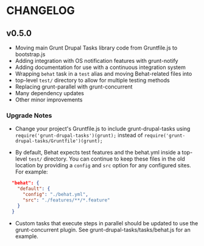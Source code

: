# CHANGELOG

## v0.5.0

- Moving main Grunt Drupal Tasks library code from Gruntfile.js to bootstrap.js
- Adding integration with OS notification features with grunt-notify
- Adding documentation for use with a continuous integration system
- Wrapping `behat` task in a `test` alias and moving Behat-related files into
- top-level `test/` directory to allow for multiple testing methods
- Replacing grunt-parallel with grunt-concurrent
- Many dependency updates
- Other minor improvements

### Upgrade Notes

- Change your project's Gruntfile.js to include grunt-drupal-tasks using
`require('grunt-drupal-tasks')(grunt);` instead of 
`require('grunt-drupal-tasks/Gruntfile')(grunt);`

- By default, Behat expects test features and the behat.yml inside a top-level
`test/` directory. You can continue to keep these files in the old location by
providing a `config` and `src` option for any configured sites. For example:

```json
  "behat": {
    "default": {
      "config": "./behat.yml",
      "src": "./features/**/*.feature"
    }
  }
```

- Custom tasks that execute steps in parallel should be updated to use the
grunt-concurrent plugin. See grunt-drupal-tasks/tasks/behat.js for an example.
